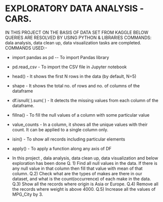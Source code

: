 # EXPLORATORY DATA ANALYSIS -CARS.
IN THIS PROJECT ON THE BASIS OF DATA SET FROM KAGGLE BELOW QUERIES ARE RESOLVED BY USING PYTHON & LIBRARIES COMMANDS: 
dala analysis, data clean up, data visualization tasks are completed.
COMMANDS USED:-
* import pandas as pd -- To import Pandas library
* pd.read_csv - To import the CSV file in Jupyter notebook
* head() - It shows the first N rows in the data (by default, N=5)
* shape - It shows the total no. of rows and no. of columns of the dataframe
* df.isnull( ).sum( ) - It detects the missing values from each column of the dataframe.
* fillna() - To fill the null values of a column with some particular value
* value_counts - In a column, it shows all the unique values with their count. It can be applied to a single column only.
* isin() - To show all records including particular elements
* apply() - To apply a function along any axis of DF

* In this project , dala analysis, data clean up, data visualization and below exploration has been done
Q. 1) Find all null values in the data. If there is any null value in that column then fill that value with mean of that column.
Q.2) Check what are the types of makes are there in our dataset, and what is the count(occurrence) of each make in the data.
Q.3) Show all the records where origin is Asia or Europe.
Q.4) Remove all the records where weight is above 4000.
Q.5) Increase all the values of MPG_City by 3.

